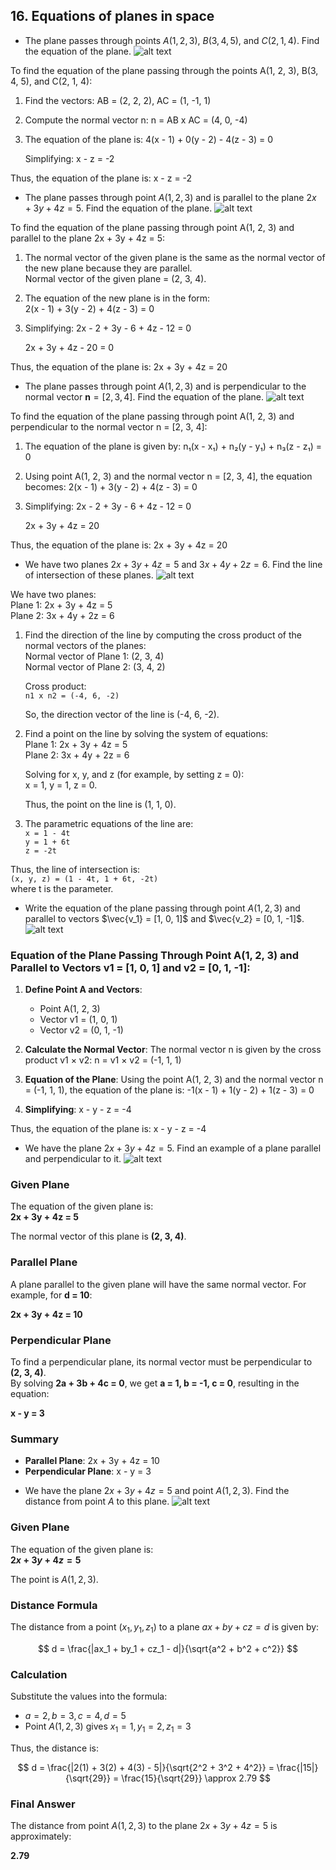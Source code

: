 ## 16. Equations of planes in space

* The plane passes through points $A(1, 2, 3)$, $B(3, 4, 5)$, and $C(2, 1, 4)$. Find the equation of the plane.
![alt text](image.png)

To find the equation of the plane passing through the points A(1, 2, 3), B(3, 4, 5), and C(2, 1, 4):

1. Find the vectors:
   AB = (2, 2, 2),  AC = (1, -1, 1)

2. Compute the normal vector n:
   n = AB x AC = (4, 0, -4)

3. The equation of the plane is:
   4(x - 1) + 0(y - 2) - 4(z - 3) = 0

   Simplifying:
   x - z = -2

Thus, the equation of the plane is:
x - z = -2

* The plane passes through point $A(1, 2, 3)$ and is parallel to the plane $2x + 3y + 4z = 5$. Find the equation of the plane.
![alt text](image-1.png)

To find the equation of the plane passing through point A(1, 2, 3) and parallel to the plane 2x + 3y + 4z = 5:

1. The normal vector of the given plane is the same as the normal vector of the new plane because they are parallel.  
   Normal vector of the given plane = (2, 3, 4).

2. The equation of the new plane is in the form:  
   2(x - 1) + 3(y - 2) + 4(z - 3) = 0

3. Simplifying:
   2x - 2 + 3y - 6 + 4z - 12 = 0

   2x + 3y + 4z - 20 = 0

Thus, the equation of the plane is:
2x + 3y + 4z = 20

* The plane passes through point $A(1, 2, 3)$ and is perpendicular to the normal vector $\mathbf{n} = [2, 3, 4]$. Find the equation of the plane.
![alt text](image-2.png)

To find the equation of the plane passing through point A(1, 2, 3) and perpendicular to the normal vector n = [2, 3, 4]:

1. The equation of the plane is given by:
   n₁(x - x₁) + n₂(y - y₁) + n₃(z - z₁) = 0

2. Using point A(1, 2, 3) and the normal vector n = [2, 3, 4], the equation becomes:
   2(x - 1) + 3(y - 2) + 4(z - 3) = 0

3. Simplifying:
   2x - 2 + 3y - 6 + 4z - 12 = 0

   2x + 3y + 4z = 20

Thus, the equation of the plane is:
2x + 3y + 4z = 20

* We have two planes $2x + 3y + 4z = 5$ and $3x + 4y + 2z = 6$. Find the line of intersection of these planes.
![alt text](image-3.png)

We have two planes:  
Plane 1: 2x + 3y + 4z = 5  
Plane 2: 3x + 4y + 2z = 6  

1. Find the direction of the line by computing the cross product of the normal vectors of the planes:  
   Normal vector of Plane 1: (2, 3, 4)  
   Normal vector of Plane 2: (3, 4, 2)

   Cross product:  
   `n1 x n2 = (-4, 6, -2)`

   So, the direction vector of the line is (-4, 6, -2).

2. Find a point on the line by solving the system of equations:  
   Plane 1: 2x + 3y + 4z = 5  
   Plane 2: 3x + 4y + 2z = 6  

   Solving for x, y, and z (for example, by setting z = 0):  
   x = 1, y = 1, z = 0.  
   
   Thus, the point on the line is (1, 1, 0).

3. The parametric equations of the line are:  
   `x = 1 - 4t`  
   `y = 1 + 6t`  
   `z = -2t`

Thus, the line of intersection is:  
`(x, y, z) = (1 - 4t, 1 + 6t, -2t)`  
where t is the parameter.

* Write the equation of the plane passing through point $A(1, 2, 3)$ and parallel to vectors $\vec{v_1} = [1, 0, 1]$ and $\vec{v_2} = [0, 1, -1]$.
![alt text](image-4.png)

### Equation of the Plane Passing Through Point A(1, 2, 3) and Parallel to Vectors v1 = [1, 0, 1] and v2 = [0, 1, -1]:

1. **Define Point A and Vectors**:
   - Point A(1, 2, 3)
   - Vector v1 = (1, 0, 1)
   - Vector v2 = (0, 1, -1)

2. **Calculate the Normal Vector**:
   The normal vector n is given by the cross product v1 × v2:
   n = v1 × v2 = (-1, 1, 1)

3. **Equation of the Plane**:
   Using the point A(1, 2, 3) and the normal vector n = (-1, 1, 1), the equation of the plane is:
   -1(x - 1) + 1(y - 2) + 1(z - 3) = 0

4. **Simplifying**:
   x - y - z = -4

Thus, the equation of the plane is:
x - y - z = -4

* We have the plane $2x + 3y + 4z = 5$. Find an example of a plane parallel and perpendicular to it.
![alt text](image-5.png)

### Given Plane
The equation of the given plane is:  
**2x + 3y + 4z = 5**

The normal vector of this plane is **(2, 3, 4)**.

### Parallel Plane
A plane parallel to the given plane will have the same normal vector. For example, for **d = 10**:

**2x + 3y + 4z = 10**

### Perpendicular Plane
To find a perpendicular plane, its normal vector must be perpendicular to **(2, 3, 4)**.  
By solving **2a + 3b + 4c = 0**, we get **a = 1, b = -1, c = 0**, resulting in the equation:

**x - y = 3**

### Summary
- **Parallel Plane**: 2x + 3y + 4z = 10  
- **Perpendicular Plane**: x - y = 3

* We have the plane $2x + 3y + 4z = 5$ and point $A(1, 2, 3)$. Find the distance from point $A$ to this plane.
![alt text](image-6.png)

### Given Plane
The equation of the given plane is:  
**$2x + 3y + 4z = 5$**

The point is $A(1, 2, 3)$.

### Distance Formula
The distance from a point $(x_1, y_1, z_1)$ to a plane $ax + by + cz = d$ is given by:  

$$
d = \frac{|ax_1 + by_1 + cz_1 - d|}{\sqrt{a^2 + b^2 + c^2}}
$$

### Calculation
Substitute the values into the formula:
- $a = 2, b = 3, c = 4, d = 5$
- Point $A(1, 2, 3)$ gives $x_1 = 1, y_1 = 2, z_1 = 3$

Thus, the distance is:

$$
d = \frac{|2(1) + 3(2) + 4(3) - 5|}{\sqrt{2^2 + 3^2 + 4^2}} = \frac{|15|}{\sqrt{29}} = \frac{15}{\sqrt{29}} \approx 2.79
$$

### Final Answer
The distance from point $A(1, 2, 3)$ to the plane $2x + 3y + 4z = 5$ is approximately:  

**2.79**
